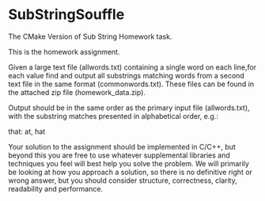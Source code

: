 # SubStringSouffle
 The CMake Version of Sub String Homework task. 
 
 This is the homework assignment.

Given a large text file (allwords.txt) containing a single word on each line,for each value find and output all substrings matching words from a second text file in the same format (commonwords.txt). These files can be found in the attached zip file (homework_data.zip).

Output should be in the same order as the primary input file (allwords.txt), with the substring matches presented in alphabetical order, e.g.:

that: at, hat

Your solution to the assignment should be implemented in C/C++, but beyond this you are free to use whatever supplemental libraries and techniques you feel will best help you solve the problem. We will primarily be looking at how you approach a solution, so there is no definitive right or wrong answer, but you should consider structure, correctness, clarity, readability and performance.
